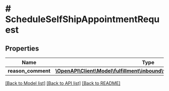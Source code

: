 # # ScheduleSelfShipAppointmentRequest

## Properties

Name | Type | Description | Notes
------------ | ------------- | ------------- | -------------
**reason_comment** | [**\OpenAPI\Client\Model\fulfillment\inbound\v2024_03_20\ReasonComment**](ReasonComment.md) |  | [optional]

[[Back to Model list]](../../README.md#models) [[Back to API list]](../../README.md#endpoints) [[Back to README]](../../README.md)
